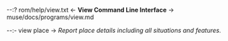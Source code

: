 --:? rom/help/view.txt <- **View Command Line Interface** -> muse/docs/programs/view.md    

--:- view place -> _Report place details including all situations and features._  